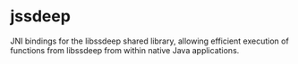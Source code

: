 # jssdeep
JNI bindings for the libssdeep shared library, allowing efficient execution of functions from libssdeep from within native Java applications.
